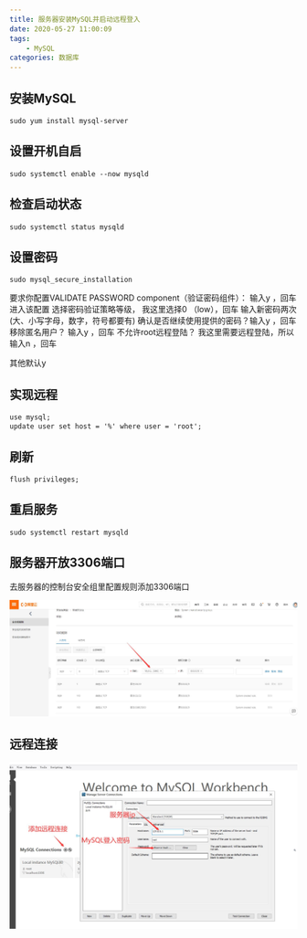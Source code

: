 ```yaml
---
title: 服务器安装MySQL并启动远程登入
date: 2020-05-27 11:00:09
tags: 
	- MySQL
categories: 数据库
---
```


## 安装MySQL

``` shell
sudo yum install mysql-server
```

## 设置开机自启

``` shell
sudo systemctl enable --now mysqld
```

## 检查启动状态

``` shell
sudo systemctl status mysqld
```

<!-- more -->

## 设置密码

``` shell
sudo mysql_secure_installation
```

要求你配置VALIDATE PASSWORD component（验证密码组件）： 输入y ，回车进入该配置
选择密码验证策略等级， 我这里选择0 （low），回车
输入新密码两次(大、小写字母，数字，符号都要有)
确认是否继续使用提供的密码？输入y ，回车
移除匿名用户？ 输入y ，回车
不允许root远程登陆？ 我这里需要远程登陆，所以输入n ，回车

其他默认y

## 实现远程

``` shell
use mysql;
update user set host = '%' where user = 'root';
```

## 刷新

``` shell
flush privileges;
```

## 重启服务

``` shell
sudo systemctl restart mysqld
```

## 服务器开放3306端口

去服务器的控制台安全组里配置规则添加3306端口

![](/images/pictures/MySQL/port.jpg)

## 远程连接

![](/images/pictures/MySQL/connect.jpg)